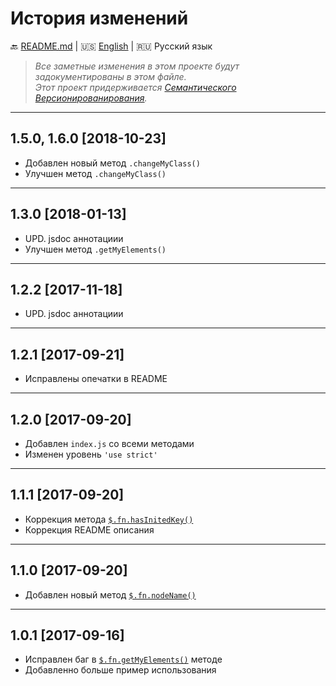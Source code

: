 # История изменений

:back: [README.md](./README-RU.md)
|
:us: [English](./CHANGELOG.md)
|
:ru: Русский язык

> _Все заметные изменения в этом проекте будут задокументированы в этом файле._  
> _Этот проект придерживается [Семантического Версионированирования](http://semver.org/lang/ru/)._

---

## 1.5.0, 1.6.0 [2018-10-23]

- Добавлен новый метод `.changeMyClass()`
- Улучшен метод `.changeMyClass()`

---

## 1.3.0 [2018-01-13]

- UPD. jsdoc аннотациии
- Улучшен метод `.getMyElements()`

---

## 1.2.2 [2017-11-18]

- UPD. jsdoc аннотациии

---

## 1.2.1 [2017-09-21]

- Исправлены опечатки в README

---

## 1.2.0 [2017-09-20]

- Добавлен `index.js` со всеми методами
- Изменен уровень `'use strict'`

---

## 1.1.1 [2017-09-20]

- Коррекция метода [`$.fn.hasInitedKey()`](./README-RU.md#fnhasinitedkey-key--setkey)
- Коррекция README описания

---

## 1.1.0 [2017-09-20]

- Добавлен новый метод [`$.fn.nodeName()`](./README-RU.md#fnnodename-)

---

## 1.0.1 [2017-09-16]

- Исправлен баг в [`$.fn.getMyElements()`](./README-RU.md#fngetmyelements-datakey-selector--direction-notself) методе
- Добавленно больше пример использования
